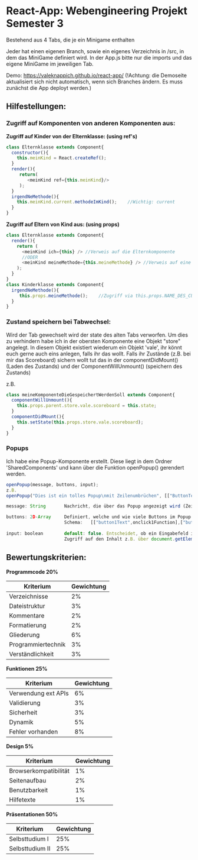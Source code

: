# React-App: Webengineering Projekt Semester 3

Bestehend aus 4 Tabs, die je ein Minigame enthalten

Jeder hat einen eigenen Branch, sowie ein eigenes Verzeichnis in /src, in dem das MiniGame definiert wird. 
In der App.js bitte nur die imports und das eigene MiniGame im jeweiligen Tab.

Demo: https://valeknappich.github.io/react-app/ 
(!Achtung: die Demoseite aktualisiert sich nicht automatisch, wenn sich Branches ändern. Es muss zunächst die App deployt werden.)

## Hilfestellungen:

### Zugriff auf Komponenten von anderen Komponenten aus:

**Zugriff auf Kinder von der Elternklasse:   (using ref's)**

```javascript
class Elternklasse extends Component{
  constructor(){
    this.meinKind = React.createRef();
  }
  render(){
     return(
        <meinKind ref={this.meinKind}/>
     );
  }
  irgendNeMethode(){
    this.meinKind.current.methodeImKind();    //Wichtig: current
  }
}
```

**Zugriff auf Eltern von Kind aus:    (using props)**

```javascript
class Elternklasse extends Component{
  render(){
    return (
      <meinKind ich={this} /> //Verweis auf die Elternkomponente
      //ODER
      <meinKind meineMethode={this.meineMethode} /> //Verweis auf eine Methode der Elternklasse
    );
  }
}
class Kinderklasse extends Component{
  irgendNeMethode(){
     this.props.meineMethode();    //Zugriff via this.props.NAME_DES_CUSTOM_ATTRIBUTS
  }
}
```
### Zustand speichern bei Tabwechsel:

Wird der Tab gewechselt wird der state des alten Tabs verworfen.
Um dies zu verhindern habe ich in der obersten Komponente eine Objekt "store" angelegt. In diesem Objekt existiert wiederum ein Objekt 'vale', ihr könnt euch gerne auch eins anlegen, falls ihr das wollt.
Falls ihr Zustände (z.B. bei mir das Scoreboard) sichern wollt tut das in der componentDidMount() (Laden des Zustands) und der ComponentWillUnmount() (speichern des Zustands)

z.B.
```javascript
class meineKomponenteDieGespeichertWerdenSoll extends Component{
  componentWillUnmount(){
    this.props.parent.store.vale.scoreboard = this.state;
  }
  componentDidMount(){
    this.setState(this.props.store.vale.scoreboard);
  }
}
```
### Popups

Ich habe eine Popup-Komponente erstellt. Diese liegt in dem Ordner 'SharedComponents' und kann über die Funktion openPopup() gerendert werden. 
```javascript
openPopup(message, buttons, input);
z.B. 
openPopup("Dies ist ein tolles Popup\nmit Zeilenumbrüchen", [["ButtonText1",()=>{console.log("onClick des buttons")}],["ButtonText2",()=>{...}]], true;

message: String       Nachricht, die über das Popup angezeigt wird (Zeilenumbruch durch \n)

buttons: 2D-Array     Definiert, welche und wie viele Buttons im Popup sein sollen. 
                      Schema:   [["button1Text",onclick1Function],["button2Text",onclick2Function]]
                      
input: boolean        default: false. Entscheidet, ob ein Eingabefeld im Popup sein soll. 
                      Zugriff auf den Inhalt z.B. über document.getElementById('popup_input').value
```

## Bewertungskriterien:

**Programmcode		20%**

| Kriterium | Gewichtung |
|-----------|------------|
|Verzeichnisse|2%|
|Dateistruktur|			3%|
|Kommentare|			2%|
|Formatierung|			2%|
|Gliederung|			6%|
|Programmiertechnik|	3%|
|Verständlichkeit|		3%|

**Funktionen			25%**

| Kriterium | Gewichtung |
|-----------|------------|
|Verwendung ext APIs|	6%|
|Validierung|	3%|
|Sicherheit|3%|
|Dynamik|				5%|
|Fehler vorhanden	|	8%|

**Design				5%**

| Kriterium | Gewichtung |
|-----------|------------|
|Browserkompatibilität|	1%|
|Seitenaufbau|			2%|
|Benutzbarkeit|			1%|
|Hilfetexte|				1%|

**Präsentationen		50%**

| Kriterium | Gewichtung |
|-----------|------------|
|Selbsttudium I|			25%|
|Selbsttudium II|		25%|

